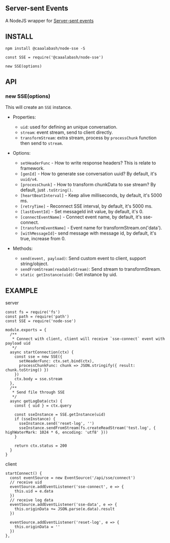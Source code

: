 ## Server-sent Events

A NodeJS wrapper for [Server-sent events](https://developer.mozilla.org/en-US/docs/Web/API/Server-sent_events)

## INSTALL

````
npm install @caaalabash/node-sse -S
````

````
const SSE = require('@caaalabash/node-sse')

new SSE(options)
````

## API

### new SSE(options)

This will create an `SSE` instance.

+ Properties:
  + `uid`: used for defining an unique conversation.
  + `stream`: event stream, send to client directly.
  + `transformStream`: extra stream, process by `processChunk` function then send to `stream`.
  
+ Options:
  + `setHeaderFunc` - How to write response headers? This is relate to framework.
  + `[genId]` - How to generate sse conversation uuid? By default, it's `uuid/v4`.
  + `[processChunk]` - How to transform chunkData to sse stream? By default, just `.toString()`.
  + `[heartBeatInterval]` - Keep alive milliseconds, by default, it's 5000 ms.
  + `[retryTime]` - Reconnect SSE interval, by default, it's 5000 ms.
  + `[lastEventId]` - Set messageId init value, by default, it's 0.
  + `[connectEventName]` - Connect event name, by default, it's sse-connect.
  + `[transformEventName]` - Event name for transformStream.on('data').
  + `[withMessageId]`- send message with message id, by default, it's true, increase from 0.
  
+ Methods:
  + `send(event, payload)`: Send custom event to client, support string/object.
  + `sendFromStream(readableStream)`: Send stream to transformStream.
  + `static getInstance(uid)`: Get instance by uid.

## EXAMPLE

server

````
const fs = require('fs')
const path = require('path')
const SSE = require('node-sse')

module.exports = {
  /**
   * Connect with client, client will receive `sse-connect` event with payload uid
   */
  async startConnection(ctx) {
    const sse = new SSE({
      setHeaderFunc: ctx.set.bind(ctx),
      processChunkFunc: chunk => JSON.stringify({ result: chunk.toString() })
    })
    ctx.body = sse.stream
  },
  /**
   * Send file through SSE
   */
  async getLogData(ctx) {
    const { uid } = ctx.query

    const sseInstance = SSE.getInstance(uid)
    if (sseInstance) {
      sseInstance.send('reset-log', '')
      sseInstance.sendFromStream(fs.createReadStream('test.log', { highWaterMark: 1024 * 6, encoding: 'utf8' }))
    }

    return ctx.status = 200
  }
}
````

client

````
startConnect() {
  const eventSource = new EventSource('/api/sse/connect')
  // receive uid  
  eventSource.addEventListener('sse-connect', e => {
    this.uid = e.data
  })
  // receive log data
  eventSource.addEventListener('sse-data', e => {
    this.originData += JSON.parse(e.data).result
  })

  eventSource.addEventListener('reset-log', e => {
    this.originData = ''
  })
},
````